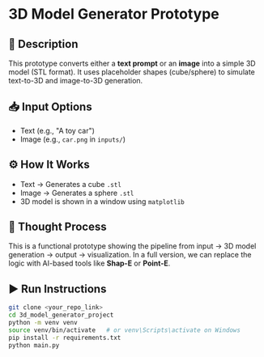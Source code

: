 # 3D Model Generator Prototype

## 📝 Description

This prototype converts either a **text prompt** or an **image** into a simple 3D model (STL format). It uses placeholder shapes (cube/sphere) to simulate text-to-3D and image-to-3D generation.

## 📥 Input Options

- Text (e.g., "A toy car")
- Image (e.g., `car.png` in `inputs/`)

## ⚙️ How It Works

- Text → Generates a cube `.stl`
- Image → Generates a sphere `.stl`
- 3D model is shown in a window using `matplotlib`

## 🧠 Thought Process

This is a functional prototype showing the pipeline from input → 3D model generation → output → visualization. In a full version, we can replace the logic with AI-based tools like **Shap-E** or **Point-E**.

## ▶️ Run Instructions

```bash
git clone <your_repo_link>
cd 3d_model_generator_project
python -m venv venv
source venv/bin/activate   # or venv\Scripts\activate on Windows
pip install -r requirements.txt
python main.py
```
